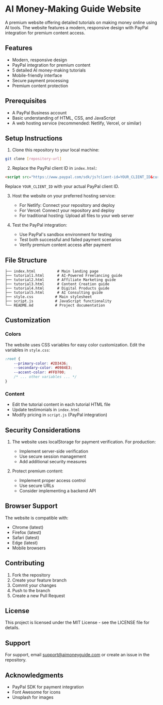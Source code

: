 # AI Money-Making Guide Website

A premium website offering detailed tutorials on making money online using AI tools. The website features a modern, responsive design with PayPal integration for premium content access.

## Features

- Modern, responsive design
- PayPal integration for premium content
- 5 detailed AI money-making tutorials
- Mobile-friendly interface
- Secure payment processing
- Premium content protection

## Prerequisites

- A PayPal Business account
- Basic understanding of HTML, CSS, and JavaScript
- A web hosting service (recommended: Netlify, Vercel, or similar)

## Setup Instructions

1. Clone this repository to your local machine:
```bash
git clone [repository-url]
```

2. Replace the PayPal client ID in `index.html`:
```html
<script src="https://www.paypal.com/sdk/js?client-id=YOUR_CLIENT_ID&currency=USD"></script>
```
Replace `YOUR_CLIENT_ID` with your actual PayPal client ID.

3. Host the website on your preferred hosting service:
   - For Netlify: Connect your repository and deploy
   - For Vercel: Connect your repository and deploy
   - For traditional hosting: Upload all files to your web server

4. Test the PayPal integration:
   - Use PayPal's sandbox environment for testing
   - Test both successful and failed payment scenarios
   - Verify premium content access after payment

## File Structure

```
├── index.html          # Main landing page
├── tutorial1.html      # AI-Powered Freelancing guide
├── tutorial2.html      # Affiliate Marketing guide
├── tutorial3.html      # Content Creation guide
├── tutorial4.html      # Digital Products guide
├── tutorial5.html      # AI Consulting guide
├── style.css          # Main stylesheet
├── script.js          # JavaScript functionality
└── README.md          # Project documentation
```

## Customization

### Colors
The website uses CSS variables for easy color customization. Edit the variables in `style.css`:
```css
:root {
    --primary-color: #2D3436;
    --secondary-color: #0984E3;
    --accent-color: #FFD700;
    /* ... other variables ... */
}
```

### Content
- Edit the tutorial content in each tutorial HTML file
- Update testimonials in `index.html`
- Modify pricing in `script.js` (PayPal integration)

## Security Considerations

1. The website uses localStorage for payment verification. For production:
   - Implement server-side verification
   - Use secure session management
   - Add additional security measures

2. Protect premium content:
   - Implement proper access control
   - Use secure URLs
   - Consider implementing a backend API

## Browser Support

The website is compatible with:
- Chrome (latest)
- Firefox (latest)
- Safari (latest)
- Edge (latest)
- Mobile browsers

## Contributing

1. Fork the repository
2. Create your feature branch
3. Commit your changes
4. Push to the branch
5. Create a new Pull Request

## License

This project is licensed under the MIT License - see the LICENSE file for details.

## Support

For support, email support@aimoneyguide.com or create an issue in the repository.

## Acknowledgments

- PayPal SDK for payment integration
- Font Awesome for icons
- Unsplash for images 
